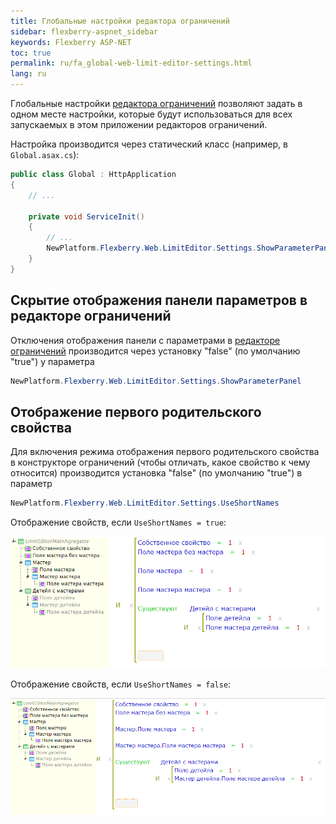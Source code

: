 ```yaml
---
title: Глобальные настройки редактора ограничений
sidebar: flexberry-aspnet_sidebar
keywords: Flexberry ASP-NET
toc: true
permalink: ru/fa_global-web-limit-editor-settings.html
lang: ru
---
```


Глобальные настройки [редактора ограничений](fa_advanced-limit-editor.html) позволяют задать в одном месте настройки, которые будут использоваться для всех запускаемых в этом приложении редакторов ограничений.

Настройка производится через статический класс (например, в `Global.asax.cs`):

```csharp
public class Global : HttpApplication
{
	// ...
	
	private void ServiceInit()
	{
		// ...
		NewPlatform.Flexberry.Web.LimitEditor.Settings.ShowParameterPanel = true;
	}
}
```

## Скрытие отображения панели параметров в редакторе ограничений

Отключения отображения панели с параметрами в [редакторе ограничений](fa_advanced-limit-editor.html) производится через установку "false" (по умолчанию "true") у параметра

```csharp
NewPlatform.Flexberry.Web.LimitEditor.Settings.ShowParameterPanel
```

## Отображение первого родительского свойства

Для включения режима отображения первого родительского свойства в конструкторе ограничений (чтобы отличать, какое свойство к чему относится) производится установка "false" (по умолчанию "true") в параметр

```csharp
NewPlatform.Flexberry.Web.LimitEditor.Settings.UseShortNames
```

Отображение свойств, если `UseShortNames = true`:

![](/images/pages/products/flexberry-aspnet/controls/limit-editor/use-short-names.png)

Отображение свойств, если `UseShortNames = false`:

![](/images/pages/products/flexberry-aspnet/controls/limit-editor/not-use-short-names.png)
